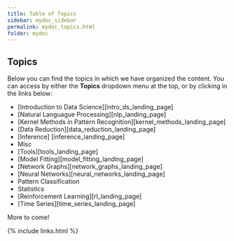 ```yaml
---
title: Table of Topics
sidebar: mydoc_sidebar
permalink: mydoc_topics.html
folder: mydoc
---
```


## Topics

Below you can find the topics in which we have organized the content. You can access by either the **Topics** dropdown menu at the top, or by clicking in the links below:

* [Introduction to Data Science][intro_ds_landing_page]
* [Natural Languague Processing][nlp_landing_page]
* [Kernel Methods in Pattern Recognition][kernel_methods_landing_page]
* [Data Reduction][data_reduction_landing_page]
* [Inference] [inference_landing_page]
* Misc
* [Tools][tools_landing_page]
* [Model Fitting][model_fitting_landing_page]
* [Network Graphs][network_graphs_landing_page]
* [Neural Networks][neural_networks_landing_page]
* Pattern Classification
* Statistics
* [Reinforcement Learning][rl_landing_page]
* [Time Series][time_series_landing_page]

More to come!

{% include links.html %}
